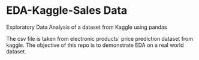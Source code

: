# EDA-Kaggle-Sales Data

Exploratory Data Analysis of a dataset from Kaggle using pandas

The csv file is taken from electronic products' price prediction dataset from kaggle. The objective of this repo is to demonstrate EDA on a real world dataset.
